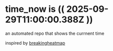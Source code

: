 # time_now is (( 2025-09-29T11:00:00.388Z ))

an automated repo that shows the currnent time

inspired by [breakingheatmap](https://github.com/breakingheatmap/breakingheatmap)